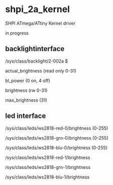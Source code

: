 # shpi_2a_kernel
SHPI ATmega/ATtiny Kernel driver


in progress


## backlightinterface

/sys/class/backlight/2-002a $

actual_brightness   (read only 0-31)

bl_power            (0 on, 4 off)

brightness          (rw 0-31)

max_brightness      (31)


## led interface

/sys/class/leds/ws2818-red-0/brightness (0-255)

/sys/class/leds/ws2818-grn-0/brightness (0-255)

/sys/class/leds/ws2818-blu-0/brightness (0-255) 

/sys/class/leds/ws2818-red-1/brightness

/sys/class/leds/ws2818-grn-1/brightness

/sys/class/leds/ws2818-blu-1/brightness
